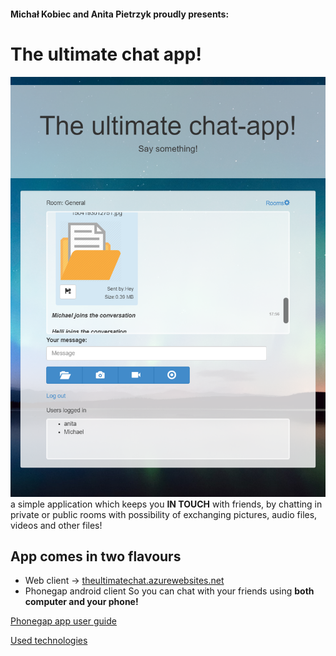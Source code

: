 
#### Michał Kobiec and Anita Pietrzyk proudly presents:
# The ultimate chat app!
![](https://raw.githubusercontent.com/siematypie/phoneGap-chat-client/master/docs/images/main-picture.png)
a simple application which keeps you **IN TOUCH**
with friends, by chatting in private or public rooms
with possibility of exchanging pictures, audio files, videos and other files!

## App comes in two flavours
  * Web client -> [theultimatechat.azurewebsites.net](http://theultimatechat.azurewebsites.net/)
  * Phonegap android client
  So you can chat with your friends using **both computer and your phone!** 


[Phonegap app user guide](user-guide)

[Used technologies](used-technologies)


